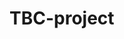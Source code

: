 # TBC-project


<!-- 
    project structure

    //fonts - consists of font files for web
    //images - all assets that is used in web (courseImages, logos, slideImages)
    //scripts - for all js files - header section, slider section, training course section (data), FAQ
    //styles - for all styled elements in project - main, sliderStyle, education, faq, training
    //index.html - main html content comes here


    teck stack
        html - for rendering components
        css - for styling components
        js - for DOM manipulation and logic

        libraries - none, the request was not to use any js libraries like react.js or swiper.js (for slider component)
        css preprocessors - none, the request was not to use any css libraries such as Sass or Less



    instuctions 
        download the source code
        open index.html in browser

        or

        open live link on github page
 -->